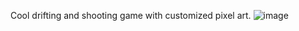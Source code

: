 Cool drifting and shooting game with customized pixel art.
![image](https://github.com/user-attachments/assets/a7ffdd2f-f073-4ceb-87e0-a3d6c8103ee5)
